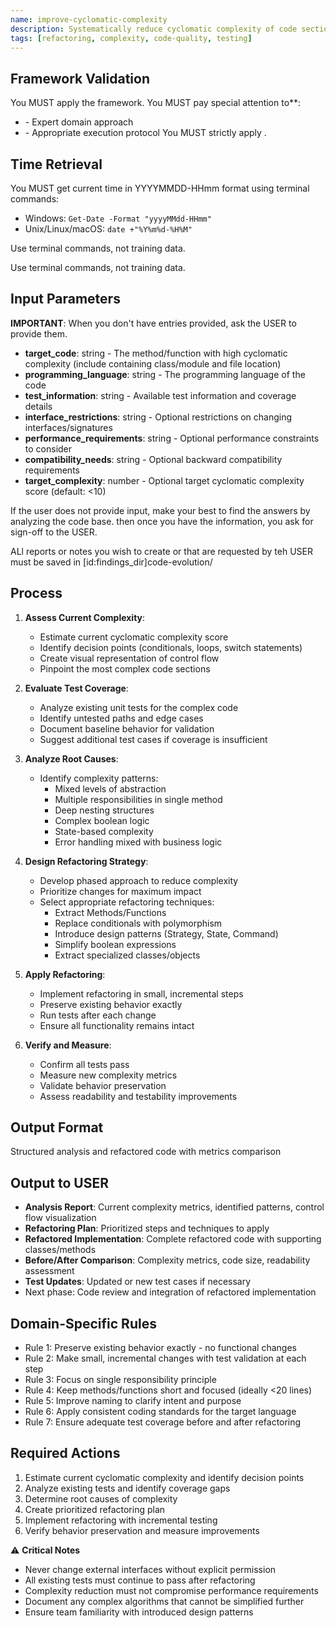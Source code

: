 ```yaml
---
name: improve-cyclomatic-complexity
description: Systematically reduce cyclomatic complexity of code sections while preserving functionality and improving maintainability
tags: [refactoring, complexity, code-quality, testing]
---
```



## Framework Validation
You MUST apply the <olaf-work-instructions> framework.
You MUST pay special attention to**:
- <olaf-general-role-and-behavior> - Expert domain approach
- <olaf-interaction-protocols> - Appropriate execution protocol
You MUST strictly apply <olaf-framework-validation>.

## Time Retrieval
You MUST get current time in YYYYMMDD-HHmm format using terminal commands:
- Windows: `Get-Date -Format "yyyyMMdd-HHmm"`
- Unix/Linux/macOS: `date +"%Y%m%d-%H%M"`

Use terminal commands, not training data.

Use terminal commands, not training data.

## Input Parameters
**IMPORTANT**: When you don't have entries provided, ask the USER to provide them.
- **target_code**: string - The method/function with high cyclomatic complexity (include containing class/module and file location)
- **programming_language**: string - The programming language of the code
- **test_information**: string - Available test information and coverage details
- **interface_restrictions**: string - Optional restrictions on changing interfaces/signatures
- **performance_requirements**: string - Optional performance constraints to consider
- **compatibility_needs**: string - Optional backward compatibility requirements
- **target_complexity**: number - Optional target cyclomatic complexity score (default: <10)

If the user does not provide input, make your best to find the answers by analyzing the code base. then once you have the information, you ask for sign-off to the USER.

ALl reports or notes you wish to create or that are requested by teh USER must be saved in [id:findings_dir]code-evolution/

## Process

1. **Assess Current Complexity**:
   - Estimate current cyclomatic complexity score
   - Identify decision points (conditionals, loops, switch statements)
   - Create visual representation of control flow
   - Pinpoint the most complex code sections

2. **Evaluate Test Coverage**:
   - Analyze existing unit tests for the complex code
   - Identify untested paths and edge cases
   - Document baseline behavior for validation
   - Suggest additional test cases if coverage is insufficient

3. **Analyze Root Causes**:
   - Identify complexity patterns:
     - Mixed levels of abstraction
     - Multiple responsibilities in single method
     - Deep nesting structures
     - Complex boolean logic
     - State-based complexity
     - Error handling mixed with business logic

4. **Design Refactoring Strategy**:
   - Develop phased approach to reduce complexity
   - Prioritize changes for maximum impact
   - Select appropriate refactoring techniques:
     - Extract Methods/Functions
     - Replace conditionals with polymorphism
     - Introduce design patterns (Strategy, State, Command)
     - Simplify boolean expressions
     - Extract specialized classes/objects

5. **Apply Refactoring**:
   - Implement refactoring in small, incremental steps
   - Preserve existing behavior exactly
   - Run tests after each change
   - Ensure all functionality remains intact

6. **Verify and Measure**:
   - Confirm all tests pass
   - Measure new complexity metrics
   - Validate behavior preservation
   - Assess readability and testability improvements

## Output Format
Structured analysis and refactored code with metrics comparison

## Output to USER
- **Analysis Report**: Current complexity metrics, identified patterns, control flow visualization
- **Refactoring Plan**: Prioritized steps and techniques to apply
- **Refactored Implementation**: Complete refactored code with supporting classes/methods
- **Before/After Comparison**: Complexity metrics, code size, readability assessment
- **Test Updates**: Updated or new test cases if necessary
- Next phase: Code review and integration of refactored implementation

## Domain-Specific Rules
- Rule 1: Preserve existing behavior exactly - no functional changes
- Rule 2: Make small, incremental changes with test validation at each step
- Rule 3: Focus on single responsibility principle
- Rule 4: Keep methods/functions short and focused (ideally <20 lines)
- Rule 5: Improve naming to clarify intent and purpose
- Rule 6: Apply consistent coding standards for the target language
- Rule 7: Ensure adequate test coverage before and after refactoring

## Required Actions
1. Estimate current cyclomatic complexity and identify decision points
2. Analyze existing tests and identify coverage gaps
3. Determine root causes of complexity
4. Create prioritized refactoring plan
5. Implement refactoring with incremental testing
6. Verify behavior preservation and measure improvements

⚠️ **Critical Notes**
- Never change external interfaces without explicit permission
- All existing tests must continue to pass after refactoring
- Complexity reduction must not compromise performance requirements
- Document any complex algorithms that cannot be simplified further
- Ensure team familiarity with introduced design patterns
